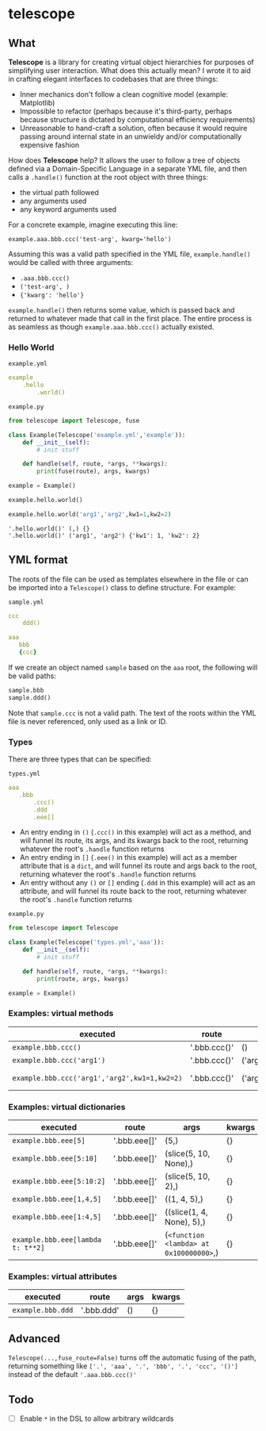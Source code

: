 # telescope

## What

**Telescope** is a library for creating virtual object hierarchies for purposes of simplifying user interaction. What does this actually mean? I wrote it to aid in crafting elegant interfaces to codebases that are three things:
- Inner mechanics don't follow a clean cognitive model (example: Matplotlib)
- Impossible to refactor (perhaps because it's third-party, perhaps because structure is dictated by computational efficiency requirements)
- Unreasonable to hand-craft a solution, often because it would require passing around internal state in an unwieldy and/or computationally expensive fashion

How does **Telescope** help? It allows the user to follow a tree of objects defined via a Domain-Specific Language in a separate YML file, and then calls a `.handle()` function at the root object with three things:

- the virtual path followed
- any arguments used
- any keyword arguments used

For a concrete example, imagine executing this line:

`example.aaa.bbb.ccc('test-arg', kwarg='hello')`

Assuming this was a valid path specified in the YML file, `example.handle()` would be called with three arguments:

- `.aaa.bbb.ccc()`
- `('test-arg', )`
- `{'kwarg': 'hello'}`

`example.handle()` then returns some value, which is passed back and returned to whatever made that call in the first place. The entire process is as seamless as though `example.aaa.bbb.ccc()` actually existed.



### Hello World

`example.yml`
```yml
example
    .hello
        .world()
```

`example.py`
```python
from telescope import Telescope, fuse

class Example(Telescope('example.yml','example')):
    def __init__(self):
        # init stuff

    def handle(self, route, *args, **kwargs):
        print(fuse(route), args, kwargs)
```
```python
example = Example()

example.hello.world()

example.hello.world('arg1','arg2',kw1=1,kw2=2)
```
```
'.hello.world()' (,) {}
'.hello.world()' ('arg1', 'arg2') {'kw1': 1, 'kw2': 2}
```

## YML format

The roots of the file can be used as templates elsewhere in the file or can be imported into a `Telescope()` class to define structure. For example:

`sample.yml`
```yml
ccc
    ddd()

aaa
   bbb
   {ccc}
```

If we create an object named `sample` based on the `aaa` root, the following will be valid paths:

```python
sample.bbb
sample.ddd()
```

Note that `sample.ccc` is not a valid path. The text of the roots within the YML file is never referenced, only used as a link or ID.

### Types

There are three types that can be specified:

`types.yml`
```yml
aaa
   .bbb
       .ccc()
       .ddd
       .eee[]
```

- An entry ending in `()` (`.ccc()` in this example) will act as a method, and will funnel its route, its args, and its kwargs back to the root, returning whatever the root's `.handle` function returns
- An entry ending in `[]` (`.eee()` in this example) will act as a member attribute that is a `dict`, and will funnel its route and args back to the root, returning whatever the root's `.handle` function returns
- An entry without any `()` or `[]` ending (`.ddd` in this example) will act as an attribute, and will funnel its route back to the root, returning whatever the root's `.handle` function returns


`example.py`
```python
from telescope import Telescope

class Example(Telescope('types.yml','aaa')):
    def __init__(self):
        # init stuff

    def handle(self, route, *args, **kwargs):
        print(route, args, kwargs)

example = Example()
```

### Examples: virtual methods

executed | route | args | kwargs
--- | --- | --- | ---
`example.bbb.ccc()` | '.bbb.ccc()' | () | {}
`example.bbb.ccc('arg1')` | '.bbb.ccc()' | ('arg1',) | {}
`example.bbb.ccc('arg1','arg2',kw1=1,kw2=2)` | '.bbb.ccc()' | ('arg1','arg2') | {'kw1':1, 'kw2':2}



### Examples: virtual dictionaries

executed | route | args | kwargs
--- | --- | --- | ---
`example.bbb.eee[5]` | '.bbb.eee[]' | (5,) | {}
`example.bbb.eee[5:10]` | '.bbb.eee[]' | (slice(5, 10, None),) | {}
`example.bbb.eee[5:10:2]` | '.bbb.eee[]' | (slice(5, 10, 2),) | {}
`example.bbb.eee[1,4,5]` | '.bbb.eee[]' | ((1, 4, 5),) | {}
`example.bbb.eee[1:4,5]` | '.bbb.eee[]' | ((slice(1, 4, None), 5),) | {}
`example.bbb.eee[lambda t: t**2]` | '.bbb.eee[]' | (`<function <lambda> at 0x100000000>`,) | {}



### Examples: virtual attributes


executed | route | args | kwargs
--- | --- | --- | ---
`example.bbb.ddd` | '.bbb.ddd' | () | {}










## Advanced

`Telescope(...,fuse_route=False)` turns off the automatic fusing of the path, returning something like `['.', 'aaa', '.', 'bbb', '.', 'ccc', '()']` instead of the default `'.aaa.bbb.ccc()'`

## Todo

- [ ] Enable `*` in the DSL to allow arbitrary wildcards
